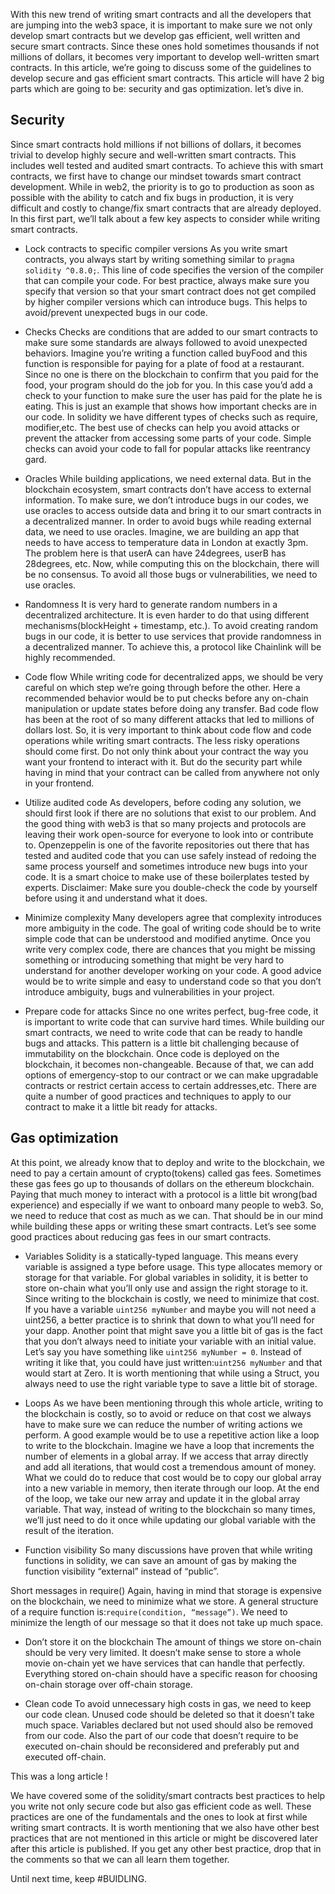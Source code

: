 With this new trend of writing smart contracts and all the developers that are jumping into the web3 space, it is important to make sure we not only develop smart contracts but we develop gas efficient, well written and secure smart contracts. Since these ones hold sometimes thousands if not millions of dollars, it becomes very important to develop well-written smart contracts.
In this article, we’re going to discuss some of the guidelines to develop secure and gas efficient smart contracts. 
This article will have 2 big parts which are going to be: security and gas optimization.
let’s dive in.


 ## Security

Since smart contracts hold millions if not billions of dollars, it becomes trivial to develop highly secure and well-written smart contracts. This includes well tested and audited smart contracts. To achieve this with smart contracts, we first have to change our mindset towards smart contract development. While in web2, the priority is to go to production as soon as possible with the ability to catch and fix bugs in production, it is very difficult and costly to change/fix smart contracts that are already deployed. 
In this first part, we’ll talk about a few key aspects to consider while writing smart contracts. 

- Lock contracts to specific compiler versions
As you write smart contracts, you always start by writing something similar to `pragma solidity ^0.8.0;`. This line of code specifies the version of the compiler that can compile your code. For best practice, always make sure you specify that version so that your smart contract does not get compiled by higher compiler versions which can introduce bugs. This helps to avoid/prevent unexpected bugs in our code. 

- Checks
Checks are conditions that are added to our smart contracts to make sure some standards are always followed to avoid unexpected behaviors. Imagine you’re writing a function called buyFood and this function is responsible for paying for a plate of food at a restaurant. Since no one is there on the blockchain to confirm that you paid for the food, your program should do the job for you. In this case you’d add a check to your function to make sure the user has paid for the plate he is eating. This is just an  example that shows how important checks are in our code. In solidity we have different types of checks such as require, modifier,etc. The best use of checks can help you avoid attacks or prevent the attacker from accessing some parts of your code. Simple checks can avoid your code to fall for popular attacks like reentrancy gard. 

- Oracles 
While building applications, we need external data. But in the blockchain ecosystem, smart contracts don’t have access to external information. To make sure, we don’t introduce bugs in our codes, we use oracles to access outside data and bring it to our smart contracts in a decentralized manner. In order to avoid bugs while reading external data, we need to use oracles. Imagine, we are building an app that needs to have access to temperature data in London at exactly 3pm. The problem here is that userA can have 24degrees, userB has 28degrees, etc. Now, while computing this on the blockchain, there will be no consensus. To  avoid all those bugs or vulnerabilities, we need to use oracles. 

- Randomness 
It is very hard to generate random numbers in a decentralized architecture. It is even harder to do that using different mechanisms(blockHeight + timestamp, etc.). To avoid creating random bugs in our code, it is better to use services that provide randomness in a decentralized manner. To achieve this, a protocol like Chainlink will be highly recommended. 

- Code flow 
While writing code for decentralized apps, we should be very careful on which step we’re going through before the other. Here a recommended behavior would be to put checks before any on-chain manipulation or update states before doing any transfer. Bad code flow has been at the root of so many different attacks that led to millions of dollars lost. So, it is very important to think about code flow and code operations while writing smart contracts. The less risky operations should come first. Do not only think about your contract the way you want your frontend to interact with it. But do the security part while having in mind that your contract can be called from anywhere not only in your frontend. 

- Utilize audited code 
As developers, before coding any solution, we should first look if there are no solutions that exist to our problem. And the good thing with web3 is that so many projects and protocols are leaving their work open-source for everyone to look into or contribute to. Openzeppelin is one of the favorite repositories out there that has tested and audited code that you can use safely instead of redoing the same process yourself and sometimes introduce new bugs into your code. It is a smart choice to make use of these boilerplates tested by experts. 
Disclaimer: Make sure you double-check the code by yourself before using it and understand what it does.

- Minimize complexity
Many developers agree that complexity introduces more ambiguity in the code. The goal of writing code should be to write simple code that can be understood and modified anytime. Once you write very complex code, there are chances that you might be missing something or introducing something that might be very hard to understand for another developer working on your code. A good advice would be to write simple and easy to understand code so that you don’t introduce ambiguity, bugs and vulnerabilities in your project. 

- Prepare code for attacks
Since no one writes perfect, bug-free code, it is important to write code that can survive hard times. While building our smart contracts, we need to write code that can be ready to handle bugs and attacks. This pattern is a little bit challenging because of immutability on the blockchain. Once code is deployed on the blockchain, it becomes non-changeable. Because of that, we can add options of emergency-stop to our contract or we can make upgradable contracts or restrict certain access to certain addresses,etc. There are quite a number of good practices and techniques to apply to our contract to make it a little bit ready for attacks. 


## Gas optimization 


At this point, we already know that to deploy and write to the blockchain, we need to pay a certain amount of crypto(tokens) called gas fees. Sometimes these gas fees go up to thousands of dollars on the ethereum blockchain. 
Paying that much money to interact with a protocol is a little bit wrong(bad experience) and especially if we want to onboard many people to web3. So, we need to reduce that cost as much as we can. That should be in our mind while building these apps or writing these smart contracts. 
Let’s see some good practices about reducing gas fees in our smart contracts. 

- Variables
Solidity is a statically-typed language. This means every variable is assigned a type before usage. This type allocates memory or storage for that variable. For global variables in solidity, it is better to store on-chain what you’ll only use and assign the right storage to it. Since writing to the blockchain is costly, we need to minimize that cost. If you have  a variable `uint256 myNumber` and maybe you will not need a uint256, a better practice is to shrink that down to what you’ll need for your dapp. 
Another point that might save you a little bit of gas is the fact that you don’t always need to initiate your variable with an initial value. Let’s say you have something like `uint256 myNumber = 0`. Instead of writing it like that, you could have just written:`uint256 myNumber` and that would start at Zero.  It is worth mentioning that while using a Struct, you always need to use the right variable type to save a little bit of storage.

- Loops 
As we have been mentioning through this whole article, writing to the blockchain is costly, so to avoid or reduce on that cost we always have to make sure we can reduce the number of writing actions we perform. A good example would be to use a repetitive action like a loop to write to the blockchain. Imagine we have a loop that increments the number of elements in a global array. If we access that array directly and add all iterations, that would cost a tremendous amount of money. What we could do to reduce that cost would be to copy our global array into a new variable in memory, then iterate through our loop. At the end of the loop, we take our new array and update it in the global array variable. That way, instead of writing to the blockchain so many times, we’ll just need to do it once while updating our global variable with the result of the iteration. 

- Function visibility 
So many discussions have proven that while writing functions in solidity, we can save an amount of gas by making the function visibility “external” instead of “public”.

Short messages in require()
Again, having in mind that storage is expensive on the blockchain, we need to minimize what we store. A general structure of a require function is:`require(condition, “message”)`. We need to minimize the length of our message so that it does not take up much space. 

- Don’t store it on the blockchain 
The amount of things we store on-chain should be very very limited. It doesn’t make sense to store a whole movie on-chain yet we have services that can handle that perfectly. Everything stored on-chain should have a specific reason for choosing on-chain storage over off-chain storage. 

- Clean code 
To avoid unnecessary high costs in gas, we need to keep our code clean. Unused code should be deleted so that it doesn’t take much space. Variables declared but not used should also be removed from our code. Also the part of our code that doesn’t require to be executed on-chain should be reconsidered and preferably put and executed off-chain. 

This was  a long article ! 

We have covered some of the solidity/smart contracts best practices to help you write not only secure code but also gas efficient code as well. These practices are one of the fundamentals and the ones to look at first while writing smart contracts. It is worth mentioning that we also have other best practices that are not mentioned in this article or might be discovered later after this article is published. 
If you get any other best practice, drop that in the comments so that we can all learn them together. 

Until next time, keep #BUIDLING. 

